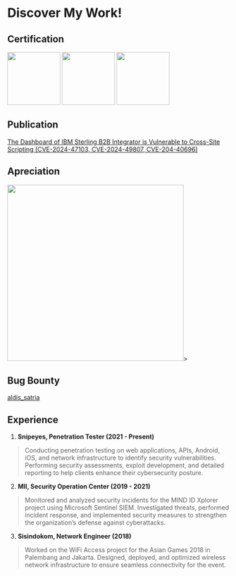 # Discover My Work!
## Certification
<img src="https://github.com/user-attachments/assets/ba349c21-2207-43fc-8677-c8bd631f2846" height=120> <img src="https://github.com/user-attachments/assets/08c7dc04-f660-4697-b396-1d033df3dd5b" height=120> <img src="https://github.com/user-attachments/assets/27d1ea99-f282-403b-b146-2f96c56c5a53" height=120>

## Publication
[The Dashboard of IBM Sterling B2B Integrator is Vulnerable to Cross-Site Scripting (CVE-2024-47103, CVE-2024-49807, CVE-204-40696)](https://www.ibm.com/support/pages/node/7182011)

## Apreciation
<img src="https://github.com/user-attachments/assets/27efdb69-34b8-49a1-b1f8-a5ccbc7a13d1" width=400>>

## Bug Bounty
[aldis_satria](https://hackerone.com/aldis_satria?type=user)

## Experience
1. **Snipeyes, Penetration Tester (2021 - Present)**
> Conducting penetration testing on web applications, APIs, Android, iOS, and network infrastructure to identify security vulnerabilities. Performing security assessments, exploit development, and detailed reporting to help clients enhance their cybersecurity posture.
2. **MII, Security Operation Center (2019 - 2021)**
> Monitored and analyzed security incidents for the MIND ID Xplorer project using Microsoft Sentinel SIEM. Investigated threats, performed incident response, and implemented security measures to strengthen the organization’s defense against cyberattacks.
3. **Sisindokom, Network Engineer (2018)**
> Worked on the WiFi Access project for the Asian Games 2018 in Palembang and Jakarta. Designed, deployed, and optimized wireless network infrastructure to ensure seamless connectivity for the event.


